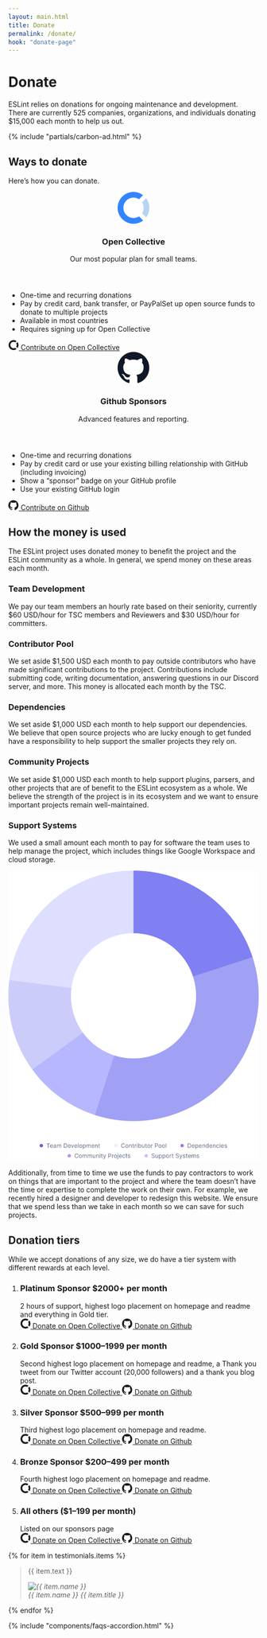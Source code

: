 ```yaml
---
layout: main.html
title: Donate
permalink: /donate/
hook: "donate-page"
---
```


<div class="section hero">
    <div class="content-container grid">
        <div class="span-1-7">
            <h1 class="section-title">Donate</h1>
            <p class="section-supporting-text">
                ESLint relies on donations for ongoing maintenance and development. There are currently 525 companies, organizations, and individuals donating $15,000 each month to help us out.
            </p>
        </div>
        <div class="span-11-12">
                {% include "partials/carbon-ad.html" %}
        </div>
    </div>
</div>

<section>
    <div class="content-container divider">
        <div class="section-head center-text">
            <h2 class="section-title h3">Ways to donate</h2>
            <p class="section-supporting-text fs-step-0">
                Here’s how you can donate.
            </p>
        </div>
        <div class="donation-plans grid">
            <article class="donation-plan span-1-6">
                <header class="donation-plan__header divider">
                    <img src="../../assets/images/icons/opencollective-img.svg" width="64" height="64" alt="Open Collective" />
                    <div class="donation-plan__platform">
                        <h3 class="donation-plan__platform-name">Open Collective</h3>
                        <p class="donation-plan__description">Our most popular plan for small teams.</p>
                    </div>
                </header>
                <ul role="list" class="donation-plan__features divider">
                    <li>One-time and recurring donations</li>
                    <li>Pay by credit card, bank transfer, or PayPalSet up open source funds to donate to multiple projects</li>
                    <li>Available in most countries</li>
                    <li>Requires signing up for Open Collective</li>
                </ul>
                <footer class="donation-plan__footer">
                    <a href="https://opencollective.com/eslint" class="c-btn c-btn--primary c-btn--block">
                        <svg width="21" height="20" viewBox="0 0 21 20" aria-label="Open Collective">
                            <path fill-rule="evenodd" clip-rule="evenodd" d="M16.8759 9.97371C16.8759 11.2331 16.5103 12.4409 15.8828 13.4384L18.4441 16.0103C19.6984 14.3306 20.4825 12.2309 20.4825 9.9734C20.4825 7.7159 19.6981 5.61652 18.4441 3.93652L15.8828 6.5084C16.51 7.5059 16.8759 8.66059 16.8759 9.97309V9.97371Z" fill="currentColor" />
                            <path fill-rule="evenodd" clip-rule="evenodd" d="M10.501 16.3781C6.99883 16.3781 4.12414 13.4906 4.12414 9.97406C4.12414 6.4575 6.99914 3.57 10.501 3.57C11.8079 3.57 12.9573 3.9375 13.951 4.62L16.5123 2.04813C14.8395 0.7875 12.7488 0 10.501 0C5.01227 0 0.517578 4.46187 0.517578 10.0262C0.517578 15.5906 5.01227 20 10.501 20C12.801 20 14.8916 19.2125 16.5645 17.9531L14.0032 15.3813C13.0101 16.0112 11.8079 16.3787 10.501 16.3787V16.3781Z" fill="currentColor" />
                        </svg>
                        Contribute on Open Collective</a>
                </footer>
            </article>
            <article class="donation-plan span-7-12">
                <header class="donation-plan__header divider">
                    <img src="../../assets/images/icons/github-img.svg" width="64" height="64" alt="Github Sponsors" />
                    <div class="donation-plan__platform">
                        <h3 class="donation-plan__platform-name">Github Sponsors</h3>
                        <p class="donation-plan__description">Advanced features and reporting.</p>
                    </div>
                </header>
                <ul role="list" class="donation-plan__features divider">
                    <li>One-time and recurring donations</li>
                    <li>Pay by credit card or use your existing billing relationship with GitHub (including invoicing)</li>
                    <li>Show a “sponsor” badge on your GitHub profile</li>
                    <li>Use your existing GitHub login</li>
                </ul>
                <footer class="donation-plan__footer">
                    <a href="https://github.com/sponsors/eslint" class="c-btn c-btn--primary c-btn--block">
                        <svg width="21" height="20" viewBox="0 0 21 20" aria-label="Github">
                            <path fill-rule="evenodd" clip-rule="evenodd" d="M10.2495 0C4.6123 0 0 4.6123 0 10.2495C0 14.7764 2.90404 18.62 7.00386 19.9866C7.51634 20.072 7.68716 19.7304 7.68716 19.4741C7.68716 19.2179 7.68716 18.62 7.68716 17.7659C4.86854 18.3638 4.27065 16.3993 4.27065 16.3993C3.84358 15.2035 3.16028 14.8618 3.16028 14.8618C2.13532 14.264 3.16028 14.264 3.16028 14.264C4.18523 14.3494 4.69771 15.2889 4.69771 15.2889C5.63725 16.8263 7.08927 16.3993 7.68716 16.143C7.77257 15.4597 8.02881 15.0327 8.37047 14.7764C6.06432 14.5202 3.67276 13.6661 3.67276 9.73707C3.67276 8.6267 4.09982 7.68716 4.69771 7.00386C4.69771 6.66221 4.27065 5.63725 4.86854 4.27065C4.86854 4.27065 5.72267 4.01441 7.68716 5.2956C8.54129 5.03936 9.39542 4.95395 10.2495 4.95395C11.1037 4.95395 11.9578 5.03936 12.8119 5.2956C14.7764 3.92899 15.6306 4.27065 15.6306 4.27065C16.2285 5.72267 15.8014 6.74762 15.716 7.00386C16.3993 7.68716 16.7409 8.6267 16.7409 9.73707C16.7409 13.6661 14.3494 14.5202 12.0432 14.7764C12.3849 15.1181 12.7265 15.716 12.7265 16.6555C12.7265 18.0221 12.7265 19.1325 12.7265 19.4741C12.7265 19.7304 12.8973 20.072 13.4098 19.9866C17.5096 18.62 20.4137 14.7764 20.4137 10.2495C20.4991 4.6123 15.8868 0 10.2495 0Z" fill="currentColor" />
                        </svg>
                        Contribute on Github</a>
                </footer>
            </article>
        </div>
    </div>
</section>

<section>
    <div class="content-container divider">
        <div class="section-head center-text">
            <h2 class="section-title h3">How the money is used</h2>
            <p class="section-supporting-text fs-step-0">
                The ESLint project uses donated money to benefit the project and the ESLint community as a whole. In general, we spend money on these areas each month.
            </p>
        </div>
        <div class="section-body features-wrapper grid">
            <div class="features span-1-5">
                <article class="feature">
                    <h3 class="feature__title">Team Development</h3>
                    <p class="feature__description">We pay our team members an hourly rate based on their seniority, currently $60 USD/hour for TSC members and Reviewers and $30 USD/hour for committers.</p>
                </article>
                <article class="feature">
                    <h3 class="feature__title">Contributor Pool</h3>
                    <p class="feature__description">We set aside $1,500 USD each month to pay outside contributors who have made significant contributions to the project. Contributions include submitting code, writing documentation, answering questions in our Discord server, and more. This money is allocated each month by the TSC.</p>
                </article>
                <article class="feature">
                    <h3 class="feature__title">Dependencies</h3>
                    <p class="feature__description">We set aside $1,000 USD each month to help support our dependencies. We believe that open source projects who are lucky enough to get funded have a responsibility to help support the smaller projects they rely on.</p>
                </article>
                <article class="feature">
                    <h3 class="feature__title">Community Projects</h3>
                    <p class="feature__description">We set aside $1,000 USD each month to help support plugins, parsers, and other projects that are of benefit to the ESLint ecosystem as a whole. We believe the strength of the project is in its ecosystem and we want to ensure important projects remain well-maintained.</p>
                </article>
                <article class="feature">
                    <h3 class="feature__title">Support Systems</h3>
                    <p class="feature__description">We used a small amount each month to pay for software the team uses to help manage the project, which includes things like Google Workspace and cloud storage.</p>
                </article>
            </div>
            <div class="features-image span-7-12">
                <img src="../../assets/images/money-spenditure-graph.svg" alt="DESCRIPTION HERE">
            </div>
        </div>
        <footer class="section-foot center-text">
            <p class="section-supporting-text">
                Additionally, from time to time we use the funds to pay contractors to work on things that are important to the project and where the team doesn’t have the time or expertise to complete the work on their own. For example, we recently hired a designer and developer to redesign this website. We ensure that we spend less than we take in each month so we can save for such projects.
            </p>
        </footer>
    </div>
</section>

<section>
    <div class="content-container divider">
        <div class="section-head center-text">
            <h2 class="section-title h3" id="donation-tiers-label">Donation tiers</h2>
            <p class="section-supporting-text fs-step-0">
                While we accept donations of any size, we do have a tier system with different rewards at each level.
            </p>
        </div>
        <ol class="donation-tiers" aria-labelledby="donation-tiers-label" role="list">
            <li class="donation-tiers__item">
                <h3 class="donation-tiers__title">
                    <span>Platinum Sponsor </span>
                    <span class="donation-tiers__title__value">$2000+</span>
                    <span class="donation-tiers__title__freq">per month</span>
                </h3>
                <div class="donation-tiers__item__description">
                    2 hours of support, highest logo placement on homepage and readme and everything in Gold tier.
                </div>
                <div>
                    <a href="#" class="c-btn c-btn--primary c-btn--block">
                        <svg role="img" aria-label="Open Collective" width="21" height="20" viewBox="0 0 21 20">
                            <path fill-rule="evenodd" clip-rule="evenodd" d="M16.8759 9.97371C16.8759 11.2331 16.5103 12.4409 15.8828 13.4384L18.4441 16.0103C19.6984 14.3306 20.4825 12.2309 20.4825 9.9734C20.4825 7.7159 19.6981 5.61652 18.4441 3.93652L15.8828 6.5084C16.51 7.5059 16.8759 8.66059 16.8759 9.97309V9.97371Z" fill="currentColor" />
                                <path fill-rule="evenodd" clip-rule="evenodd" d="M10.501 16.3781C6.99883 16.3781 4.12414 13.4906 4.12414 9.97406C4.12414 6.4575 6.99914 3.57 10.501 3.57C11.8079 3.57 12.9573 3.9375 13.951 4.62L16.5123 2.04813C14.8395 0.7875 12.7488 0 10.501 0C5.01227 0 0.517578 4.46187 0.517578 10.0262C0.517578 15.5906 5.01227 20 10.501 20C12.801 20 14.8916 19.2125 16.5645 17.9531L14.0032 15.3813C13.0101 16.0112 11.8079 16.3787 10.501 16.3787V16.3781Z" fill="currentColor" />
                            </svg>
                            Donate <span class="visually-hidden">on Open Collective</span>
                        </a>
                    <a href="#" class="c-btn c-btn--primary c-btn--block">
                            <svg role="img" aria-label="Github" width="21" height="20" viewBox="0 0 21 20" aria-label="Github">
                                <path fill-rule="evenodd" clip-rule="evenodd" d="M10.2495 0C4.6123 0 0 4.6123 0 10.2495C0 14.7764 2.90404 18.62 7.00386 19.9866C7.51634 20.072 7.68716 19.7304 7.68716 19.4741C7.68716 19.2179 7.68716 18.62 7.68716 17.7659C4.86854 18.3638 4.27065 16.3993 4.27065 16.3993C3.84358 15.2035 3.16028 14.8618 3.16028 14.8618C2.13532 14.264 3.16028 14.264 3.16028 14.264C4.18523 14.3494 4.69771 15.2889 4.69771 15.2889C5.63725 16.8263 7.08927 16.3993 7.68716 16.143C7.77257 15.4597 8.02881 15.0327 8.37047 14.7764C6.06432 14.5202 3.67276 13.6661 3.67276 9.73707C3.67276 8.6267 4.09982 7.68716 4.69771 7.00386C4.69771 6.66221 4.27065 5.63725 4.86854 4.27065C4.86854 4.27065 5.72267 4.01441 7.68716 5.2956C8.54129 5.03936 9.39542 4.95395 10.2495 4.95395C11.1037 4.95395 11.9578 5.03936 12.8119 5.2956C14.7764 3.92899 15.6306 4.27065 15.6306 4.27065C16.2285 5.72267 15.8014 6.74762 15.716 7.00386C16.3993 7.68716 16.7409 8.6267 16.7409 9.73707C16.7409 13.6661 14.3494 14.5202 12.0432 14.7764C12.3849 15.1181 12.7265 15.716 12.7265 16.6555C12.7265 18.0221 12.7265 19.1325 12.7265 19.4741C12.7265 19.7304 12.8973 20.072 13.4098 19.9866C17.5096 18.62 20.4137 14.7764 20.4137 10.2495C20.4991 4.6123 15.8868 0 10.2495 0Z" fill="currentColor" />
                            </svg>
                            Donate <span class="visually-hidden">on Github</span>
                        </a>
                </div>
            </li>
            <li class="donation-tiers__item">
                <h3 class="donation-tiers__title">
                    <span>Gold Sponsor </span>
                    <span class="donation-tiers__title__value">$1000–1999</span>
                    <span class="donation-tiers__title__freq">per month</span>
                </h3>
                <div class="donation-tiers__item__description">
                    Second highest logo placement on homepage and readme, a Thank you tweet from our Twitter account (20,000 followers) and a thank you blog post.
                </div>
                <div>
                    <a href="#" class="c-btn c-btn--primary c-btn--block">
                        <svg role="img" aria-label="Open Collective" width="21" height="20" viewBox="0 0 21 20">
                            <path fill-rule="evenodd" clip-rule="evenodd" d="M16.8759 9.97371C16.8759 11.2331 16.5103 12.4409 15.8828 13.4384L18.4441 16.0103C19.6984 14.3306 20.4825 12.2309 20.4825 9.9734C20.4825 7.7159 19.6981 5.61652 18.4441 3.93652L15.8828 6.5084C16.51 7.5059 16.8759 8.66059 16.8759 9.97309V9.97371Z" fill="currentColor" />
                                <path fill-rule="evenodd" clip-rule="evenodd" d="M10.501 16.3781C6.99883 16.3781 4.12414 13.4906 4.12414 9.97406C4.12414 6.4575 6.99914 3.57 10.501 3.57C11.8079 3.57 12.9573 3.9375 13.951 4.62L16.5123 2.04813C14.8395 0.7875 12.7488 0 10.501 0C5.01227 0 0.517578 4.46187 0.517578 10.0262C0.517578 15.5906 5.01227 20 10.501 20C12.801 20 14.8916 19.2125 16.5645 17.9531L14.0032 15.3813C13.0101 16.0112 11.8079 16.3787 10.501 16.3787V16.3781Z" fill="currentColor" />
                            </svg>
                            Donate <span class="visually-hidden">on Open Collective</span>
                        </a>
                        <a href="#" class="c-btn c-btn--primary c-btn--block">
                            <svg role="img" aria-label="Github" width="21" height="20" viewBox="0 0 21 20" aria-label="Github">
                                <path fill-rule="evenodd" clip-rule="evenodd" d="M10.2495 0C4.6123 0 0 4.6123 0 10.2495C0 14.7764 2.90404 18.62 7.00386 19.9866C7.51634 20.072 7.68716 19.7304 7.68716 19.4741C7.68716 19.2179 7.68716 18.62 7.68716 17.7659C4.86854 18.3638 4.27065 16.3993 4.27065 16.3993C3.84358 15.2035 3.16028 14.8618 3.16028 14.8618C2.13532 14.264 3.16028 14.264 3.16028 14.264C4.18523 14.3494 4.69771 15.2889 4.69771 15.2889C5.63725 16.8263 7.08927 16.3993 7.68716 16.143C7.77257 15.4597 8.02881 15.0327 8.37047 14.7764C6.06432 14.5202 3.67276 13.6661 3.67276 9.73707C3.67276 8.6267 4.09982 7.68716 4.69771 7.00386C4.69771 6.66221 4.27065 5.63725 4.86854 4.27065C4.86854 4.27065 5.72267 4.01441 7.68716 5.2956C8.54129 5.03936 9.39542 4.95395 10.2495 4.95395C11.1037 4.95395 11.9578 5.03936 12.8119 5.2956C14.7764 3.92899 15.6306 4.27065 15.6306 4.27065C16.2285 5.72267 15.8014 6.74762 15.716 7.00386C16.3993 7.68716 16.7409 8.6267 16.7409 9.73707C16.7409 13.6661 14.3494 14.5202 12.0432 14.7764C12.3849 15.1181 12.7265 15.716 12.7265 16.6555C12.7265 18.0221 12.7265 19.1325 12.7265 19.4741C12.7265 19.7304 12.8973 20.072 13.4098 19.9866C17.5096 18.62 20.4137 14.7764 20.4137 10.2495C20.4991 4.6123 15.8868 0 10.2495 0Z" fill="currentColor" />
                            </svg>
                            Donate <span class="visually-hidden">on Github</span>
                        </a>
                </div>
            </li>
            <li class="donation-tiers__item">
                <h3 class="donation-tiers__title">
                    <span>Silver Sponsor </span>
                    <span class="donation-tiers__title__value">$500–999</span>
                    <span class="donation-tiers__title__freq">per month</span>
                </h3>
                <div class="donation-tiers__item__description">
                    Third highest logo placement on homepage and readme.
                </div>
                <div>
                    <a href="#" class="c-btn c-btn--primary c-btn--block">
                        <svg role="img" aria-label="Open Collective" width="21" height="20" viewBox="0 0 21 20">
                            <path fill-rule="evenodd" clip-rule="evenodd" d="M16.8759 9.97371C16.8759 11.2331 16.5103 12.4409 15.8828 13.4384L18.4441 16.0103C19.6984 14.3306 20.4825 12.2309 20.4825 9.9734C20.4825 7.7159 19.6981 5.61652 18.4441 3.93652L15.8828 6.5084C16.51 7.5059 16.8759 8.66059 16.8759 9.97309V9.97371Z" fill="currentColor" />
                                <path fill-rule="evenodd" clip-rule="evenodd" d="M10.501 16.3781C6.99883 16.3781 4.12414 13.4906 4.12414 9.97406C4.12414 6.4575 6.99914 3.57 10.501 3.57C11.8079 3.57 12.9573 3.9375 13.951 4.62L16.5123 2.04813C14.8395 0.7875 12.7488 0 10.501 0C5.01227 0 0.517578 4.46187 0.517578 10.0262C0.517578 15.5906 5.01227 20 10.501 20C12.801 20 14.8916 19.2125 16.5645 17.9531L14.0032 15.3813C13.0101 16.0112 11.8079 16.3787 10.501 16.3787V16.3781Z" fill="currentColor" />
                            </svg>
                            Donate <span class="visually-hidden">on Open Collective</span>
                        </a>
                        <a href="#" class="c-btn c-btn--primary c-btn--block">
                            <svg role="img" aria-label="Github" width="21" height="20" viewBox="0 0 21 20" aria-label="Github">
                                <path fill-rule="evenodd" clip-rule="evenodd" d="M10.2495 0C4.6123 0 0 4.6123 0 10.2495C0 14.7764 2.90404 18.62 7.00386 19.9866C7.51634 20.072 7.68716 19.7304 7.68716 19.4741C7.68716 19.2179 7.68716 18.62 7.68716 17.7659C4.86854 18.3638 4.27065 16.3993 4.27065 16.3993C3.84358 15.2035 3.16028 14.8618 3.16028 14.8618C2.13532 14.264 3.16028 14.264 3.16028 14.264C4.18523 14.3494 4.69771 15.2889 4.69771 15.2889C5.63725 16.8263 7.08927 16.3993 7.68716 16.143C7.77257 15.4597 8.02881 15.0327 8.37047 14.7764C6.06432 14.5202 3.67276 13.6661 3.67276 9.73707C3.67276 8.6267 4.09982 7.68716 4.69771 7.00386C4.69771 6.66221 4.27065 5.63725 4.86854 4.27065C4.86854 4.27065 5.72267 4.01441 7.68716 5.2956C8.54129 5.03936 9.39542 4.95395 10.2495 4.95395C11.1037 4.95395 11.9578 5.03936 12.8119 5.2956C14.7764 3.92899 15.6306 4.27065 15.6306 4.27065C16.2285 5.72267 15.8014 6.74762 15.716 7.00386C16.3993 7.68716 16.7409 8.6267 16.7409 9.73707C16.7409 13.6661 14.3494 14.5202 12.0432 14.7764C12.3849 15.1181 12.7265 15.716 12.7265 16.6555C12.7265 18.0221 12.7265 19.1325 12.7265 19.4741C12.7265 19.7304 12.8973 20.072 13.4098 19.9866C17.5096 18.62 20.4137 14.7764 20.4137 10.2495C20.4991 4.6123 15.8868 0 10.2495 0Z" fill="currentColor" />
                            </svg>
                            Donate <span class="visually-hidden">on Github</span>
                        </a>
                </div>
            </li>
            <li class="donation-tiers__item">
                <h3 class="donation-tiers__title">
                    <span>Bronze Sponsor </span>
                    <span class="donation-tiers__title__value">$200–499</span>
                    <span class="donation-tiers__title__freq">per month</span>
                </h3>
                <div class="donation-tiers__item__description">
                    Fourth highest logo placement on homepage and readme.
                </div>
                <div>
                    <a href="#" class="c-btn c-btn--primary c-btn--block">
                        <svg role="img" aria-label="Open Collective" width="21" height="20" viewBox="0 0 21 20">
                            <path fill-rule="evenodd" clip-rule="evenodd" d="M16.8759 9.97371C16.8759 11.2331 16.5103 12.4409 15.8828 13.4384L18.4441 16.0103C19.6984 14.3306 20.4825 12.2309 20.4825 9.9734C20.4825 7.7159 19.6981 5.61652 18.4441 3.93652L15.8828 6.5084C16.51 7.5059 16.8759 8.66059 16.8759 9.97309V9.97371Z" fill="currentColor" />
                                <path fill-rule="evenodd" clip-rule="evenodd" d="M10.501 16.3781C6.99883 16.3781 4.12414 13.4906 4.12414 9.97406C4.12414 6.4575 6.99914 3.57 10.501 3.57C11.8079 3.57 12.9573 3.9375 13.951 4.62L16.5123 2.04813C14.8395 0.7875 12.7488 0 10.501 0C5.01227 0 0.517578 4.46187 0.517578 10.0262C0.517578 15.5906 5.01227 20 10.501 20C12.801 20 14.8916 19.2125 16.5645 17.9531L14.0032 15.3813C13.0101 16.0112 11.8079 16.3787 10.501 16.3787V16.3781Z" fill="currentColor" />
                            </svg>
                            Donate <span class="visually-hidden">on Open Collective</span>
                        </a>
                        <a href="#" class="c-btn c-btn--primary c-btn--block">
                            <svg role="img" aria-label="Github" width="21" height="20" viewBox="0 0 21 20" aria-label="Github">
                                <path fill-rule="evenodd" clip-rule="evenodd" d="M10.2495 0C4.6123 0 0 4.6123 0 10.2495C0 14.7764 2.90404 18.62 7.00386 19.9866C7.51634 20.072 7.68716 19.7304 7.68716 19.4741C7.68716 19.2179 7.68716 18.62 7.68716 17.7659C4.86854 18.3638 4.27065 16.3993 4.27065 16.3993C3.84358 15.2035 3.16028 14.8618 3.16028 14.8618C2.13532 14.264 3.16028 14.264 3.16028 14.264C4.18523 14.3494 4.69771 15.2889 4.69771 15.2889C5.63725 16.8263 7.08927 16.3993 7.68716 16.143C7.77257 15.4597 8.02881 15.0327 8.37047 14.7764C6.06432 14.5202 3.67276 13.6661 3.67276 9.73707C3.67276 8.6267 4.09982 7.68716 4.69771 7.00386C4.69771 6.66221 4.27065 5.63725 4.86854 4.27065C4.86854 4.27065 5.72267 4.01441 7.68716 5.2956C8.54129 5.03936 9.39542 4.95395 10.2495 4.95395C11.1037 4.95395 11.9578 5.03936 12.8119 5.2956C14.7764 3.92899 15.6306 4.27065 15.6306 4.27065C16.2285 5.72267 15.8014 6.74762 15.716 7.00386C16.3993 7.68716 16.7409 8.6267 16.7409 9.73707C16.7409 13.6661 14.3494 14.5202 12.0432 14.7764C12.3849 15.1181 12.7265 15.716 12.7265 16.6555C12.7265 18.0221 12.7265 19.1325 12.7265 19.4741C12.7265 19.7304 12.8973 20.072 13.4098 19.9866C17.5096 18.62 20.4137 14.7764 20.4137 10.2495C20.4991 4.6123 15.8868 0 10.2495 0Z" fill="currentColor" />
                            </svg>
                            Donate <span class="visually-hidden">on Github</span>
                        </a>
                </div>
            </li>
            <li class="donation-tiers__item all-others">
                <h3 class="donation-tiers__title">
                    <span>All others </span>
                    <span class="donation-tiers__title__value">($1–199</span>
                    <span class="donation-tiers__title__freq">per month)</span>
                </h3>
                <div class="donation-tiers__item__description">
                    Listed on our sponsors page
                </div>
                <div>
                    <a href="#" class="c-btn c-btn--secondary">
                        <svg role="img" aria-label="Open Collective" width="21" height="20" viewBox="0 0 21 20">
                            <path fill-rule="evenodd" clip-rule="evenodd" d="M16.8759 9.97371C16.8759 11.2331 16.5103 12.4409 15.8828 13.4384L18.4441 16.0103C19.6984 14.3306 20.4825 12.2309 20.4825 9.9734C20.4825 7.7159 19.6981 5.61652 18.4441 3.93652L15.8828 6.5084C16.51 7.5059 16.8759 8.66059 16.8759 9.97309V9.97371Z" fill="currentColor" />
                                <path fill-rule="evenodd" clip-rule="evenodd" d="M10.501 16.3781C6.99883 16.3781 4.12414 13.4906 4.12414 9.97406C4.12414 6.4575 6.99914 3.57 10.501 3.57C11.8079 3.57 12.9573 3.9375 13.951 4.62L16.5123 2.04813C14.8395 0.7875 12.7488 0 10.501 0C5.01227 0 0.517578 4.46187 0.517578 10.0262C0.517578 15.5906 5.01227 20 10.501 20C12.801 20 14.8916 19.2125 16.5645 17.9531L14.0032 15.3813C13.0101 16.0112 11.8079 16.3787 10.501 16.3787V16.3781Z" fill="currentColor" />
                            </svg>
                            Donate <span class="visually-hidden">on Open Collective</span>
                        </a>
                        <a href="#" class="c-btn c-btn--secondary">
                            <svg role="img" aria-label="Github" width="21" height="20" viewBox="0 0 21 20" aria-label="Github">
                                <path fill-rule="evenodd" clip-rule="evenodd" d="M10.2495 0C4.6123 0 0 4.6123 0 10.2495C0 14.7764 2.90404 18.62 7.00386 19.9866C7.51634 20.072 7.68716 19.7304 7.68716 19.4741C7.68716 19.2179 7.68716 18.62 7.68716 17.7659C4.86854 18.3638 4.27065 16.3993 4.27065 16.3993C3.84358 15.2035 3.16028 14.8618 3.16028 14.8618C2.13532 14.264 3.16028 14.264 3.16028 14.264C4.18523 14.3494 4.69771 15.2889 4.69771 15.2889C5.63725 16.8263 7.08927 16.3993 7.68716 16.143C7.77257 15.4597 8.02881 15.0327 8.37047 14.7764C6.06432 14.5202 3.67276 13.6661 3.67276 9.73707C3.67276 8.6267 4.09982 7.68716 4.69771 7.00386C4.69771 6.66221 4.27065 5.63725 4.86854 4.27065C4.86854 4.27065 5.72267 4.01441 7.68716 5.2956C8.54129 5.03936 9.39542 4.95395 10.2495 4.95395C11.1037 4.95395 11.9578 5.03936 12.8119 5.2956C14.7764 3.92899 15.6306 4.27065 15.6306 4.27065C16.2285 5.72267 15.8014 6.74762 15.716 7.00386C16.3993 7.68716 16.7409 8.6267 16.7409 9.73707C16.7409 13.6661 14.3494 14.5202 12.0432 14.7764C12.3849 15.1181 12.7265 15.716 12.7265 16.6555C12.7265 18.0221 12.7265 19.1325 12.7265 19.4741C12.7265 19.7304 12.8973 20.072 13.4098 19.9866C17.5096 18.62 20.4137 14.7764 20.4137 10.2495C20.4991 4.6123 15.8868 0 10.2495 0Z" fill="currentColor" />
                            </svg>
                            Donate <span class="visually-hidden">on Github</span>
                        </a>
                </div>
            </li>
        </ol>    </div>
</section>

<section>
    <div class="content-container divider">
        <div class="section-head center-text">
            <h2 class="section-title h3" hidden>Testimonials</h2>
        </div>
<div class="c-slider c-slider--testimonials">
    <div class="c-slider__slides-container">
                <div class="c-slider__slides-wrapper">
{% for item in testimonials.items %}
<div class="c-slider__slide">
                        <blockquote class="c-slider__testimonial span-1-6">
                            <div class="c-slider__testimonial__content">
                                <p>
                                    {{ item.text }}
                                </p>
                            </div>
                            <footer class="c-slider__testimonial__footer">
                                <cite class="person contributor">
                                    <img class="person__photo" src="../../assets/images/people/testimonials/small/{{ item.image }}" width="48" height="48" alt="{{ item.name }}">
                                    <div class="person__details">
                                        <span class="c-slider__testimonial__author person__name">{{ item.name }}</span>
                                        <span class="c-slider__testimonial__author-role person__title">{{ item.title }}</span>
                                    </div>
                                </cite>
                            </footer>
                        </blockquote>
                    </div>
{% endfor %}
 </div>
</div>
</div>
</div>
</section>

{% include "components/faqs-accordion.html" %}











<script src="{{ '/assets/js/accordion.js' | url }}"></script>
